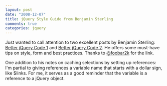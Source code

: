 ```yaml
---
layout: post
date: "2008-12-07"
title: jQuery Style Guide from Benjamin Sterling
comments: true
categories: jquery
---
```


Just wanted to call attention to two excellent posts by Benjamin Sterling: <a href="http://benjaminsterling.com/better-jquery-code-1/">Better jQuery Code 1</a> and <a href="http://benjaminsterling.com/better-jquery-code-2/">Better jQuery Code 2</a>. He offers some must-have tips on style, form and best practices. Thanks to <a href="http://twitter.com/foobar2k">@foobar2k</a> for the link.

One addition to his notes on caching selections by setting up references: I'm partial to giving references a variable name that starts with a dollar sign, like $links. For me, it serves as a good reminder that the variable is a reference to a jQuery object.
